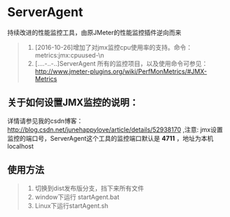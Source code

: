 # ServerAgent
 持续改进的性能监控工具，由原JMeter的性能监控插件逆向而来

> 1. [2016-10-26]增加了对jmx监控cpu使用率的支持。命令：metrics:jmx:cpuused-\n
> 2. [....-..-..]ServerAgent 所有的监控项目，以及使用命令可参见：http://www.jmeter-plugins.org/wiki/PerfMonMetrics/#JMX-Metrics

## 关于如何设置JMX监控的说明：
 详情请参见我的csdn博客：http://blog.csdn.net/junehappylove/article/details/52938170
,注意: jmx设置监控的端口号，ServerAgent这个工具的监控端口默认是 **4711** ，地址为本机 localhost
 
## 使用方法
> 1. 切换到dist发布版分支，挡下来所有文件
> 2. window下运行 startAgent.bat
> 3. Linux下运行startAgent.sh
